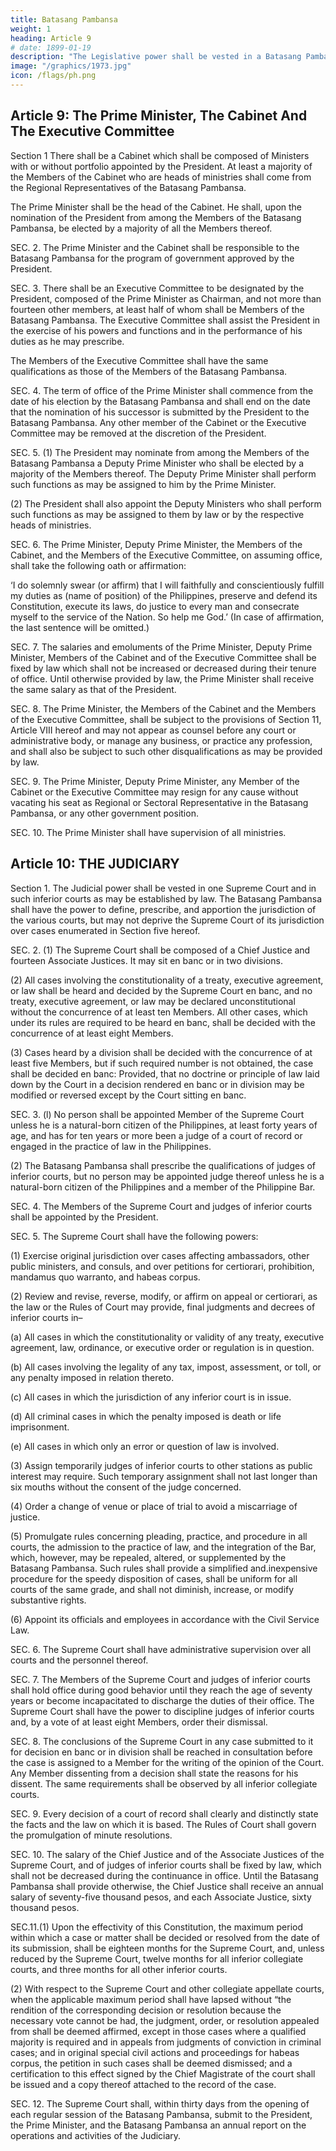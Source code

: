 ```yaml
---
title: Batasang Pambansa
weight: 1
heading: Article 9
# date: 1899-01-19
description: "The Legislative power shall be vested in a Batasang Pambansa."
image: "/graphics/1973.jpg"
icon: /flags/ph.png
---
```



## Article 9: The Prime Minister, The Cabinet And The Executive Committee

Section 1 There shall be a Cabinet which shall be composed of Ministers with or without portfolio appointed by the President. At least a majority of the Members of the Cabinet who are heads of ministries shall come from the Regional Representatives of the Batasang Pambansa.

The Prime Minister shall be the head of the Cabinet. He shall, upon the nomination of the President from among the Members of the Batasang Pambansa, be elected by a majority of all the Members thereof.

SEC. 2. The Prime Minister and the Cabinet shall be responsible to the Batasang Pambansa for the program of government approved by the President.

SEC. 3. There shall be an Executive Committee to be designated by the President, composed of the Prime Minister as Chairman, and not more than fourteen other members, at least half of whom shall be Members of the Batasang Pambansa. The Executive Committee shall assist the President in the exercise of his powers and functions and in the performance of his duties as he may prescribe.

The Members of the Executive Committee shall have the same qualifications as those of the Members of the Batasang Pambansa.

SEC. 4. The term of office of the Prime Minister shall commence from the date of his election by the Batasang Pambansa and shall end on the date that the nomination of his successor is submitted by the President to the Batasang Pambansa. Any other member of the Cabinet or the Executive Committee may be removed at the discretion of the President.

SEC. 5. (1) The President may nominate from among the Members of the Batasang Pambansa a Deputy Prime Minister who shall be elected by a majority of the Members thereof. The Deputy Prime Minister shall perform such functions as may be assigned to him by the Prime Minister.

(2) The President shall also appoint the Deputy Ministers who shall perform such functions as may be assigned to them by law or by the respective heads of ministries.

SEC. 6. The Prime Minister, Deputy Prime Minister, the Members of the Cabinet, and the Members of the Executive Committee, on assuming office, shall take the following oath or affirmation:

‘I do solemnly swear (or affirm) that I will faithfully and conscientiously fulfill my duties as (name of position) of the Philippines, preserve and defend its Constitution, execute its laws, do justice to every man and consecrate myself to the service of the Nation. So help me God.’ (In case of affirmation, the last sentence will be omitted.)

SEC. 7. The salaries and emoluments of the Prime Minister, Deputy Prime Minister, Members of the Cabinet and of the Executive Committee shall be fixed by law which shall not be increased or decreased during their tenure of office. Until otherwise provided by law, the Prime Minister shall receive the same salary as that of the President.

SEC. 8. The Prime Minister, the Members of the Cabinet and the Members of the Executive Committee, shall be subject to the provisions of Section 11, Article VIII hereof and may not appear as counsel before any court or administrative body, or manage any business, or practice any profession, and shall also be subject to such other disqualifications as may be provided by law.

SEC. 9. The Prime Minister, Deputy Prime Minister, any Member of the Cabinet or the Executive Committee may resign for any cause without vacating his seat as Regional or Sectoral Representative in the Batasang Pambansa, or any other government position.

SEC. 10. The Prime Minister shall have supervision of all ministries.


## Article 10: THE JUDICIARY

Section 1. The Judicial power shall be vested in one Supreme Court and in such inferior courts as may be established by law. The Batasang Pambansa shall have the power to define, prescribe, and apportion the jurisdiction of the various courts, but may not deprive the Supreme Court of its jurisdiction over cases enumerated in Section five hereof.

SEC. 2. (1) The Supreme Court shall be composed of a Chief Justice and fourteen Associate Justices. It may sit en banc or in two divisions.

(2) All cases involving the constitutionality of a treaty, executive agreement, or law shall be heard and decided by the Supreme Court en banc, and no treaty, executive agreement, or law may be declared unconstitutional without the concurrence of at least ten Members. All other cases, which under its rules are required to be heard en banc, shall be decided with the concurrence of at least eight Members.

(3) Cases heard by a division shall be decided with the concurrence of at least five Members, but if such required number is not obtained, the case shall be decided en banc: Provided, that no doctrine or principle of law laid down by the Court in a decision rendered en banc or in division may be modified or reversed except by the Court sitting en banc.

SEC. 3. (l) No person shall be appointed Member of the Supreme Court unless he is a natural-born citizen of the Philippines, at least forty years of age, and has for ten years or more been a judge of a court of record or engaged in the practice of law in the Philippines.

(2) The Batasang Pambansa shall prescribe the qualifications of judges of inferior courts, but no person may be appointed judge thereof unless he is a natural-born citizen of the Philippines and a member of the Philippine Bar.

SEC. 4. The Members of the Supreme Court and judges of inferior courts shall be appointed by the President.

SEC. 5. The Supreme Court shall have the following powers:

(1) Exercise original jurisdiction over cases affecting ambassadors, other public ministers, and consuls, and over petitions for certiorari, prohibition, mandamus quo warranto, and habeas corpus.

(2) Review and revise, reverse, modify, or affirm on appeal or certiorari, as the law or the Rules of Court may provide, final judgments and decrees of inferior courts in–

(a) All cases in which the constitutionality or validity of any treaty, executive agreement, law, ordinance, or executive order or regulation is in question.

(b) All cases involving the legality of any tax, impost, assessment, or toll, or any penalty imposed in relation thereto.

(c) All cases in which the jurisdiction of any inferior court is in issue.

(d) All criminal cases in which the penalty imposed is death or life imprisonment.

(e) All cases in which only an error or question of law is involved.

(3) Assign temporarily judges of inferior courts to other stations as public interest may require. Such temporary assignment shall not last longer than six mouths without the consent of the judge concerned.

(4) Order a change of venue or place of trial to avoid a miscarriage of justice.

(5) Promulgate rules concerning pleading, practice, and procedure in all courts, the admission to the practice of law, and the integration of the Bar, which, however, may be repealed, altered, or supplemented by the Batasang Pambansa. Such rules shall provide a simplified and.inexpensive procedure for the speedy disposition of cases, shall be uniform for all courts of the same grade, and shall not diminish, increase, or modify substantive rights.

(6) Appoint its officials and employees in accordance with the Civil Service Law.

SEC. 6. The Supreme Court shall have administrative supervision over all courts and the personnel thereof.

SEC. 7. The Members of the Supreme Court and judges of inferior courts shall hold office during good behavior until they reach the age of seventy years or become incapacitated to discharge the duties of their office. The Supreme Court shall have the power to discipline judges of inferior courts and, by a vote of at least eight Members, order their dismissal.

SEC. 8. The conclusions of the Supreme Court in any case submitted to it for decision en banc or in division shall be reached in consultation before the case is assigned to a Member for the writing of the opinion of the Court. Any Member dissenting from a decision shall state the reasons for his dissent. The same requirements shall be observed by all inferior collegiate courts.

SEC. 9. Every decision of a court of record shall clearly and distinctly state the facts and the law on which it is based. The Rules of Court shall govern the promulgation of minute resolutions.

SEC. 10. The salary of the Chief Justice and of the Associate Justices of the Supreme Court, and of judges of inferior courts shall be fixed by law, which shall not be decreased during the continuance in office. Until the Batasang Pambansa shall provide otherwise, the Chief Justice shall receive an annual salary of seventy-five thousand pesos, and each Associate Justice, sixty thousand pesos.

SEC.11.(1) Upon the effectivity of this Constitution, the maximum period within which a case or matter shall be decided or resolved from the date of its submission, shall be eighteen months for the Supreme Court, and, unless reduced by the Supreme Court, twelve months for all inferior collegiate courts, and three months for all other inferior courts.

(2) With respect to the Supreme Court and other collegiate appellate courts, when the applicable maximum period shall have lapsed without “the rendition of the corresponding decision or resolution because the necessary vote cannot be had, the judgment, order, or resolution appealed from shall be deemed affirmed, except in those cases where a qualified majority is required and in appeals from judgments of conviction in criminal cases; and in original special civil actions and proceedings for habeas corpus, the petition in such cases shall be deemed dismissed; and a certification to this effect signed by the Chief Magistrate of the court shall be issued and a copy thereof attached to the record of the case.

SEC. 12. The Supreme Court shall, within thirty days from the opening of each regular session of the Batasang Pambansa, submit to the President, the Prime Minister, and the Batasang Pambansa an annual report on the operations and activities of the Judiciary.


